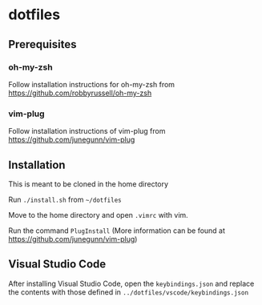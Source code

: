 # dotfiles

## Prerequisites
### oh-my-zsh
Follow installation instructions for oh-my-zsh from https://github.com/robbyrussell/oh-my-zsh

### vim-plug
Follow installation instructions of vim-plug from https://github.com/junegunn/vim-plug

## Installation
This is meant to be cloned in the home directory

Run `./install.sh` from `~/dotfiles`

Move to the home directory and open `.vimrc` with vim. 

Run the command `PlugInstall` (More information can be found at https://github.com/junegunn/vim-plug)

## Visual Studio Code
After installing Visual Studio Code, open the `keybindings.json` and replace the contents with those defined in `../dotfiles/vscode/keybindings.json`
